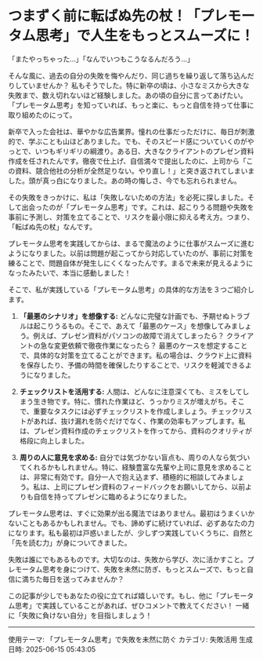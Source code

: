 # つまずく前に転ばぬ先の杖！「プレモータム思考」で人生をもっとスムーズに！

「またやっちゃった…」「なんでいつもこうなるんだろう…」

そんな風に、過去の自分の失敗を悔やんだり、同じ過ちを繰り返して落ち込んだりしていませんか？  私もそうでした。特に新卒の頃は、小さなミスから大きな失敗まで、数え切れないほど経験しました。あの頃の自分に言ってあげたい。「プレモータム思考」を知っていれば、もっと楽に、もっと自信を持って仕事に取り組めたのにって。

新卒で入った会社は、華やかな広告業界。憧れの仕事だっただけに、毎日が刺激的で、学ぶことも山ほどありました。でも、そのスピード感についていくのがやっとで、いつもギリギリの綱渡り。ある日、大きなクライアントのプレゼン資料作成を任されたんです。徹夜で仕上げ、自信満々で提出したのに、上司から「この資料、競合他社の分析が全然足りない。やり直し！」と突き返されてしまいました。頭が真っ白になりました。あの時の悔しさ、今でも忘れられません。

その失敗をきっかけに、私は「失敗しないための方法」を必死に探しました。そして出会ったのが「プレモータム思考」です。これは、起こりうる問題や失敗を事前に予測し、対策を立てることで、リスクを最小限に抑える考え方。つまり、「転ばぬ先の杖」なんです。

プレモータム思考を実践してからは、まるで魔法のように仕事がスムーズに進むようになりました。以前は問題が起こってから対応していたのが、事前に対策を練ることで、問題自体が発生しにくくなったんです。まるで未来が見えるようになったみたいで、本当に感動しました！

そこで、私が実践している「プレモータム思考」の具体的な方法を３つご紹介します。

1. **「最悪のシナリオ」を想像する:**  どんなに完璧な計画でも、予期せぬトラブルは起こりうるもの。そこで、あえて「最悪のケース」を想像してみましょう。例えば、プレゼン資料がパソコンの故障で消えてしまったら？  クライアントの急な変更依頼で徹夜作業になったら？  最悪のケースを想定することで、具体的な対策を立てることができます。私の場合は、クラウド上に資料を保存したり、予備の時間を確保したりすることで、リスクを軽減できるようになりました。

2. **チェックリストを活用する:**  人間は、どんなに注意深くても、ミスをしてしまう生き物です。特に、慣れた作業ほど、うっかりミスが増えがち。そこで、重要なタスクには必ずチェックリストを作成しましょう。チェックリストがあれば、抜け漏れを防ぐだけでなく、作業の効率もアップします。私は、プレゼン資料作成のチェックリストを作ってから、資料のクオリティが格段に向上しました。

3. **周りの人に意見を求める:**  自分では気づかない盲点も、周りの人なら気づいてくれるかもしれません。特に、経験豊富な先輩や上司に意見を求めることは、非常に有効です。自分一人で抱え込まず、積極的に相談してみましょう。私は、上司にプレゼン資料のフィードバックをお願いしてから、以前よりも自信を持ってプレゼンに臨めるようになりました。

プレモータム思考は、すぐに効果が出る魔法ではありません。最初はうまくいかないこともあるかもしれません。でも、諦めずに続けていれば、必ずあなたの力になります。私も最初は戸惑いましたが、少しずつ実践していくうちに、自然と「先を読む力」が身についてきました。

失敗は誰にでもあるものです。大切なのは、失敗から学び、次に活かすこと。プレモータム思考を身につけて、失敗を未然に防ぎ、もっとスムーズで、もっと自信に満ちた毎日を送ってみませんか？


この記事が少しでもあなたの役に立てれば嬉しいです。もし、他に「プレモータム思考」で実践していることがあれば、ぜひコメントで教えてください！  一緒に「失敗に負けない自分」を目指しましょう！


---
使用テーマ: 「プレモータム思考」で失敗を未然に防ぐ
カテゴリ: 失敗活用
生成日時: 2025-06-15 05:43:05
